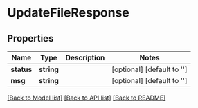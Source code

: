 # UpdateFileResponse

## Properties
Name | Type | Description | Notes
------------ | ------------- | ------------- | -------------
**status** | **string** |  | [optional] [default to '']
**msg** | **string** |  | [optional] [default to '']

[[Back to Model list]](../README.md#documentation-for-models) [[Back to API list]](../README.md#documentation-for-api-endpoints) [[Back to README]](../README.md)


